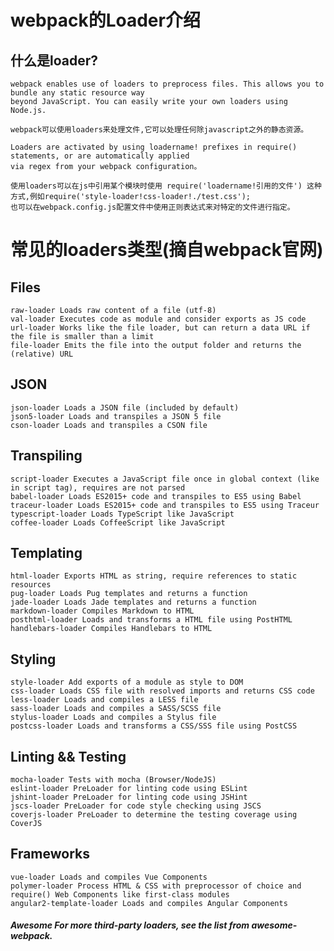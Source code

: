 # webpack的Loader介绍

## 什么是loader?

    webpack enables use of loaders to preprocess files. This allows you to bundle any static resource way 
    beyond JavaScript. You can easily write your own loaders using Node.js.
    
    webpack可以使用loaders来处理文件,它可以处理任何除javascript之外的静态资源。
    
    Loaders are activated by using loadername! prefixes in require() statements, or are automatically applied 
    via regex from your webpack configuration。
    
    使用loaders可以在js中引用某个模块时使用 require('loadername!引用的文件') 这种方式,例如require('style-loader!css-loader!./test.css');
    也可以在webpack.config.js配置文件中使用正则表达式来对特定的文件进行指定。
    
# 常见的loaders类型(摘自webpack官网)
   
## Files

    raw-loader Loads raw content of a file (utf-8)
    val-loader Executes code as module and consider exports as JS code
    url-loader Works like the file loader, but can return a data URL if the file is smaller than a limit
    file-loader Emits the file into the output folder and returns the (relative) URL

## JSON

    json-loader Loads a JSON file (included by default)
    json5-loader Loads and transpiles a JSON 5 file
    cson-loader Loads and transpiles a CSON file
    
## Transpiling

    script-loader Executes a JavaScript file once in global context (like in script tag), requires are not parsed
    babel-loader Loads ES2015+ code and transpiles to ES5 using Babel
    traceur-loader Loads ES2015+ code and transpiles to ES5 using Traceur
    typescript-loader Loads TypeScript like JavaScript
    coffee-loader Loads CoffeeScript like JavaScript

## Templating

    html-loader Exports HTML as string, require references to static resources
    pug-loader Loads Pug templates and returns a function
    jade-loader Loads Jade templates and returns a function
    markdown-loader Compiles Markdown to HTML
    posthtml-loader Loads and transforms a HTML file using PostHTML
    handlebars-loader Compiles Handlebars to HTML

## Styling

    style-loader Add exports of a module as style to DOM
    css-loader Loads CSS file with resolved imports and returns CSS code
    less-loader Loads and compiles a LESS file
    sass-loader Loads and compiles a SASS/SCSS file
    stylus-loader Loads and compiles a Stylus file
    postcss-loader Loads and transforms a CSS/SSS file using PostCSS

## Linting && Testing

    mocha-loader Tests with mocha (Browser/NodeJS)
    eslint-loader PreLoader for linting code using ESLint
    jshint-loader PreLoader for linting code using JSHint
    jscs-loader PreLoader for code style checking using JSCS
    coverjs-loader PreLoader to determine the testing coverage using CoverJS

## Frameworks

    vue-loader Loads and compiles Vue Components
    polymer-loader Process HTML & CSS with preprocessor of choice and require() Web Components like first-class modules
    angular2-template-loader Loads and compiles Angular Components

##### Awesome For more third-party loaders, see the list from awesome-webpack.